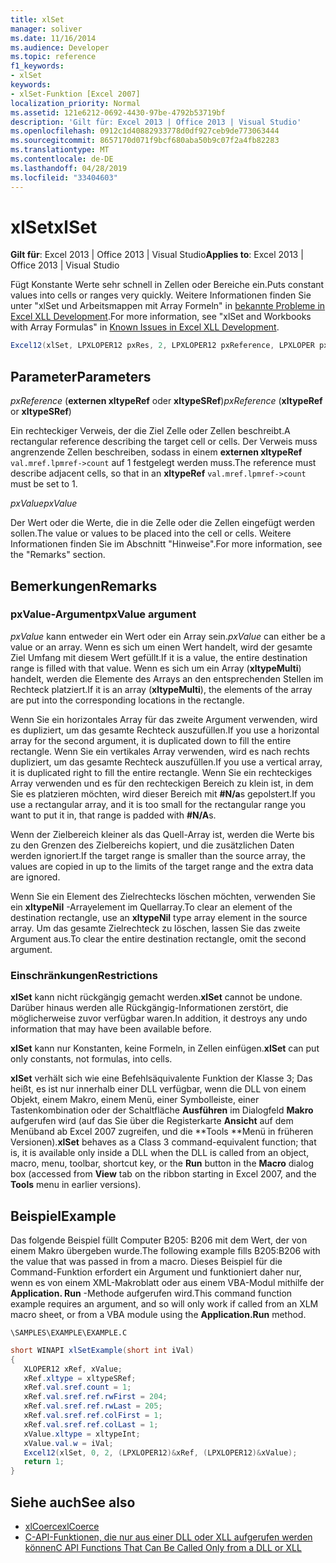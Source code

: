 ```yaml
---
title: xlSet
manager: soliver
ms.date: 11/16/2014
ms.audience: Developer
ms.topic: reference
f1_keywords:
- xlSet
keywords:
- xlSet-Funktion [Excel 2007]
localization_priority: Normal
ms.assetid: 121e6212-0692-4430-97be-4792b53719bf
description: 'Gilt für: Excel 2013 | Office 2013 | Visual Studio'
ms.openlocfilehash: 0912c1d40882933778d0df927ceb9de773063444
ms.sourcegitcommit: 8657170d071f9bcf680aba50b9c07f2a4fb82283
ms.translationtype: MT
ms.contentlocale: de-DE
ms.lasthandoff: 04/28/2019
ms.locfileid: "33404603"
---
```

# <a name="xlset"></a><span data-ttu-id="fb55e-104">xlSet</span><span class="sxs-lookup"><span data-stu-id="fb55e-104">xlSet</span></span>

<span data-ttu-id="fb55e-105">**Gilt für**: Excel 2013 | Office 2013 | Visual Studio</span><span class="sxs-lookup"><span data-stu-id="fb55e-105">**Applies to**: Excel 2013 | Office 2013 | Visual Studio</span></span> 
  
<span data-ttu-id="fb55e-106">Fügt Konstante Werte sehr schnell in Zellen oder Bereiche ein.</span><span class="sxs-lookup"><span data-stu-id="fb55e-106">Puts constant values into cells or ranges very quickly.</span></span> <span data-ttu-id="fb55e-107">Weitere Informationen finden Sie unter "xlSet und Arbeitsmappen mit Array Formeln" in [bekannte Probleme in Excel XLL Development](known-issues-in-excel-xll-development.md).</span><span class="sxs-lookup"><span data-stu-id="fb55e-107">For more information, see "xlSet and Workbooks with Array Formulas" in [Known Issues in Excel XLL Development](known-issues-in-excel-xll-development.md).</span></span>
  
```cs
Excel12(xlSet, LPXLOPER12 pxRes, 2, LPXLOPER12 pxReference, LPXLOPER pxValue);
```

## <a name="parameters"></a><span data-ttu-id="fb55e-108">Parameter</span><span class="sxs-lookup"><span data-stu-id="fb55e-108">Parameters</span></span>

<span data-ttu-id="fb55e-109">_pxReference_ (**externen xltypeRef** oder **xltypeSRef**)</span><span class="sxs-lookup"><span data-stu-id="fb55e-109">_pxReference_ (**xltypeRef** or **xltypeSRef**)</span></span>
  
<span data-ttu-id="fb55e-110">Ein rechteckiger Verweis, der die Ziel Zelle oder Zellen beschreibt.</span><span class="sxs-lookup"><span data-stu-id="fb55e-110">A rectangular reference describing the target cell or cells.</span></span> <span data-ttu-id="fb55e-111">Der Verweis muss angrenzende Zellen beschreiben, sodass in einem **externen xltypeRef** `val.mref.lpmref->count` auf 1 festgelegt werden muss.</span><span class="sxs-lookup"><span data-stu-id="fb55e-111">The reference must describe adjacent cells, so that in an **xltypeRef** `val.mref.lpmref->count` must be set to 1.</span></span> 
  
<span data-ttu-id="fb55e-112">_pxValue_</span><span class="sxs-lookup"><span data-stu-id="fb55e-112">_pxValue_</span></span>
  
<span data-ttu-id="fb55e-113">Der Wert oder die Werte, die in die Zelle oder die Zellen eingefügt werden sollen.</span><span class="sxs-lookup"><span data-stu-id="fb55e-113">The value or values to be placed into the cell or cells.</span></span> <span data-ttu-id="fb55e-114">Weitere Informationen finden Sie im Abschnitt "Hinweise".</span><span class="sxs-lookup"><span data-stu-id="fb55e-114">For more information, see the "Remarks" section.</span></span>
  
## <a name="remarks"></a><span data-ttu-id="fb55e-115">Bemerkungen</span><span class="sxs-lookup"><span data-stu-id="fb55e-115">Remarks</span></span>

### <a name="pxvalue-argument"></a><span data-ttu-id="fb55e-116">pxValue-Argument</span><span class="sxs-lookup"><span data-stu-id="fb55e-116">pxValue argument</span></span>

<span data-ttu-id="fb55e-117">_pxValue_ kann entweder ein Wert oder ein Array sein.</span><span class="sxs-lookup"><span data-stu-id="fb55e-117">_pxValue_ can either be a value or an array.</span></span> <span data-ttu-id="fb55e-118">Wenn es sich um einen Wert handelt, wird der gesamte Ziel Umfang mit diesem Wert gefüllt.</span><span class="sxs-lookup"><span data-stu-id="fb55e-118">If it is a value, the entire destination range is filled with that value.</span></span> <span data-ttu-id="fb55e-119">Wenn es sich um ein Array (**xltypeMulti**) handelt, werden die Elemente des Arrays an den entsprechenden Stellen im Rechteck platziert.</span><span class="sxs-lookup"><span data-stu-id="fb55e-119">If it is an array (**xltypeMulti**), the elements of the array are put into the corresponding locations in the rectangle.</span></span>
  
<span data-ttu-id="fb55e-120">Wenn Sie ein horizontales Array für das zweite Argument verwenden, wird es dupliziert, um das gesamte Rechteck auszufüllen.</span><span class="sxs-lookup"><span data-stu-id="fb55e-120">If you use a horizontal array for the second argument, it is duplicated down to fill the entire rectangle.</span></span> <span data-ttu-id="fb55e-121">Wenn Sie ein vertikales Array verwenden, wird es nach rechts dupliziert, um das gesamte Rechteck auszufüllen.</span><span class="sxs-lookup"><span data-stu-id="fb55e-121">If you use a vertical array, it is duplicated right to fill the entire rectangle.</span></span> <span data-ttu-id="fb55e-122">Wenn Sie ein rechteckiges Array verwenden und es für den rechteckigen Bereich zu klein ist, in dem Sie es platzieren möchten, wird dieser Bereich mit **#N/a**s gepolstert.</span><span class="sxs-lookup"><span data-stu-id="fb55e-122">If you use a rectangular array, and it is too small for the rectangular range you want to put it in, that range is padded with **#N/A**s.</span></span>
  
<span data-ttu-id="fb55e-123">Wenn der Zielbereich kleiner als das Quell-Array ist, werden die Werte bis zu den Grenzen des Zielbereichs kopiert, und die zusätzlichen Daten werden ignoriert.</span><span class="sxs-lookup"><span data-stu-id="fb55e-123">If the target range is smaller than the source array, the values are copied in up to the limits of the target range and the extra data are ignored.</span></span>
  
<span data-ttu-id="fb55e-124">Wenn Sie ein Element des Zielrechtecks löschen möchten, verwenden Sie ein **xltypeNil** -Arrayelement im Quellarray.</span><span class="sxs-lookup"><span data-stu-id="fb55e-124">To clear an element of the destination rectangle, use an **xltypeNil** type array element in the source array.</span></span> <span data-ttu-id="fb55e-125">Um das gesamte Zielrechteck zu löschen, lassen Sie das zweite Argument aus.</span><span class="sxs-lookup"><span data-stu-id="fb55e-125">To clear the entire destination rectangle, omit the second argument.</span></span> 
  
### <a name="restrictions"></a><span data-ttu-id="fb55e-126">Einschränkungen</span><span class="sxs-lookup"><span data-stu-id="fb55e-126">Restrictions</span></span>

<span data-ttu-id="fb55e-127">**xlSet** kann nicht rückgängig gemacht werden.</span><span class="sxs-lookup"><span data-stu-id="fb55e-127">**xlSet** cannot be undone.</span></span> <span data-ttu-id="fb55e-128">Darüber hinaus werden alle Rückgängig-Informationen zerstört, die möglicherweise zuvor verfügbar waren.</span><span class="sxs-lookup"><span data-stu-id="fb55e-128">In addition, it destroys any undo information that may have been available before.</span></span> 
  
<span data-ttu-id="fb55e-129">**xlSet** kann nur Konstanten, keine Formeln, in Zellen einfügen.</span><span class="sxs-lookup"><span data-stu-id="fb55e-129">**xlSet** can put only constants, not formulas, into cells.</span></span> 
  
<span data-ttu-id="fb55e-130">**xlSet** verhält sich wie eine Befehlsäquivalente Funktion der Klasse 3; Das heißt, es ist nur innerhalb einer DLL verfügbar, wenn die DLL von einem Objekt, einem Makro, einem Menü, einer Symbolleiste, einer Tastenkombination oder der Schaltfläche **Ausführen** im Dialogfeld **Makro** aufgerufen wird (auf das Sie über die Registerkarte **Ansicht** auf dem Menüband ab Excel 2007 zugreifen, und die \*\*Tools \*\*Menü in früheren Versionen).</span><span class="sxs-lookup"><span data-stu-id="fb55e-130">**xlSet** behaves as a Class 3 command-equivalent function; that is, it is available only inside a DLL when the DLL is called from an object, macro, menu, toolbar, shortcut key, or the **Run** button in the **Macro** dialog box (accessed from **View** tab on the ribbon starting in Excel 2007, and the **Tools** menu in earlier versions).</span></span> 
  
## <a name="example"></a><span data-ttu-id="fb55e-131">Beispiel</span><span class="sxs-lookup"><span data-stu-id="fb55e-131">Example</span></span>

<span data-ttu-id="fb55e-132">Das folgende Beispiel füllt Computer B205: B206 mit dem Wert, der von einem Makro übergeben wurde.</span><span class="sxs-lookup"><span data-stu-id="fb55e-132">The following example fills B205:B206 with the value that was passed in from a macro.</span></span> <span data-ttu-id="fb55e-133">Dieses Beispiel für die Command-Funktion erfordert ein Argument und funktioniert daher nur, wenn es von einem XML-Makroblatt oder aus einem VBA-Modul mithilfe der **Application. Run** -Methode aufgerufen wird.</span><span class="sxs-lookup"><span data-stu-id="fb55e-133">This command function example requires an argument, and so will only work if called from an XLM macro sheet, or from a VBA module using the **Application.Run** method.</span></span> 
  
`\SAMPLES\EXAMPLE\EXAMPLE.C`
  
```cs
short WINAPI xlSetExample(short int iVal)
{
   XLOPER12 xRef, xValue;
   xRef.xltype = xltypeSRef;
   xRef.val.sref.count = 1;
   xRef.val.sref.ref.rwFirst = 204;
   xRef.val.sref.ref.rwLast = 205;
   xRef.val.sref.ref.colFirst = 1;
   xRef.val.sref.ref.colLast = 1;
   xValue.xltype = xltypeInt;
   xValue.val.w = iVal;
   Excel12(xlSet, 0, 2, (LPXLOPER12)&xRef, (LPXLOPER12)&xValue);
   return 1;
}
```

## <a name="see-also"></a><span data-ttu-id="fb55e-134">Siehe auch</span><span class="sxs-lookup"><span data-stu-id="fb55e-134">See also</span></span>

- [<span data-ttu-id="fb55e-135">xlCoerce</span><span class="sxs-lookup"><span data-stu-id="fb55e-135">xlCoerce</span></span>](xlcoerce.md)
- [<span data-ttu-id="fb55e-136">C-API-Funktionen, die nur aus einer DLL oder XLL aufgerufen werden können</span><span class="sxs-lookup"><span data-stu-id="fb55e-136">C API Functions That Can Be Called Only from a DLL or XLL</span></span>](c-api-functions-that-can-be-called-only-from-a-dll-or-xll.md)

